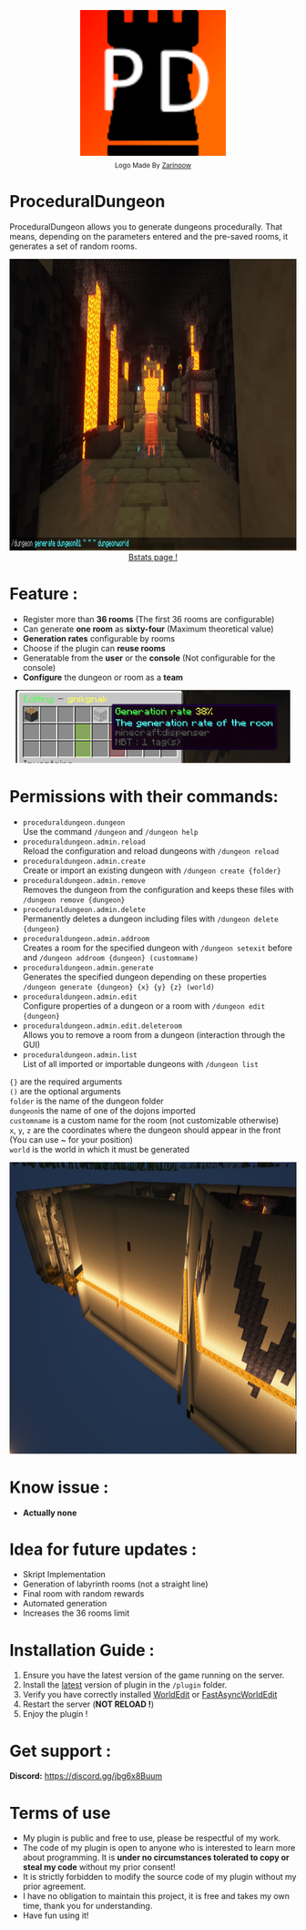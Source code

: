<p align="center">
  <a href="https://github.com/Zarinoow/ProceduralDungeon">
    <img src="Pdungeon.png" alt="ProceduralDungeon Logo" height="256">
  </a>
  <br/>
  <sub>Logo Made By <a href="https://github.com/Zarinoow">Zarinoow</a></sub>
</p>

# ProceduralDungeon
ProceduralDungeon allows you to generate dungeons procedurally. That means, depending on the parameters entered and the pre-saved rooms, it generates a set of random rooms.

<p align="center">
  <img src="pdungeonthumbnail.png" alt="ProceduralDungeon Dungeon" height="512">
  <a href="https://bstats.org/plugin/bukkit/ProceduralDungeon/13962">
    Bstats page !
  </a>
</p>


# Feature :
  - Register more than **36 rooms** (The first 36 rooms are configurable)
  - Can generate **one room** as **sixty-four** (Maximum theoretical value)
  - **Generation rates** configurable by rooms
  - Choose if the plugin can **reuse rooms**
  - Generatable from the **user** or the **console** (Not configurable for the console)
  - **Configure** the dungeon or room as a **team**
<p align="center">
  <img src="pdungeonthumbnail_roomedit0.png" alt="ProceduralDungeon Edit" height="128">
</p>
 
# Permissions with their commands:
  - `proceduraldungeon.dungeon` <br/> Use the command `/dungeon` and `/dungeon help`
  - `proceduraldungeon.admin.reload` <br/> Reload the configuration and reload dungeons with `/dungeon reload`
  - `proceduraldungeon.admin.create` <br/> Create or import an existing dungeon with `/dungeon create {folder}`
  - `proceduraldungeon.admin.remove` <br/> Removes the dungeon from the configuration and keeps these files with `/dungeon remove {dungeon}`
  - `proceduraldungeon.admin.delete` <br/> Permanently deletes a dungeon including files with `/dungeon delete {dungeon}`
  - `proceduraldungeon.admin.addroom` <br/> Creates a room for the specified dungeon with `/dungeon setexit` before and `/dungeon addroom {dungeon} (customname)`
  - `proceduraldungeon.admin.generate` <br/> Generates the specified dungeon depending on these properties `/dungeon generate {dungeon} {x} {y} {z} (world)`
  - `proceduraldungeon.admin.edit` <br/> Configure properties of a dungeon or a room with `/dungeon edit {dungeon}`
  - `proceduraldungeon.admin.edit.deleteroom` <br/> Allows you to remove a room from a dungeon (interaction through the GUI)
  - `proceduraldungeon.admin.list` <br/> List of all imported or importable dungeons with `/dungeon list`
  
`{}` are the required arguments<br/>
`()` are the optional arguments<br/>
`folder` is the name of the dungeon folder<br/>
`dungeon`is the name of one of the dojons imported<br/>
`customname` is a custom name for the room (not customizable otherwise)<br/>
`x`, `y`, `z` are the coordinates where the dungeon should appear in the front (You can use ~ for your position)<br/>
`world` is the world in which it must be generated<br/>

<p align="center">
  <img src="pdungeonthumbnail_roomgen0.png" alt="ProceduralDungeon Gen" height="512">
</p>

# Know issue :
- __Actually none__

# Idea for future updates :
  - Skript Implementation
  - Generation of labyrinth rooms (not a straight line)
  - Final room with random rewards
  - Automated generation
  - Increases the 36 rooms limit

# Installation Guide :
1) Ensure you have the latest version of the game running on the server.
2) Install the <a href="https://github.com/Zarinoow/ProceduralDungeon/releases/latest">latest<a/> version of plugin in the `/plugin` folder.
3) Verify you have correctly installed <a href="https://dev.bukkit.org/projects/worldedit/files">WorldEdit</a> or <a href="https://ci.athion.net/job/FastAsyncWorldEdit/">FastAsyncWorldEdit</a>
4) Restart the server (**NOT RELOAD !**)
5) Enjoy the plugin !

# Get support :
**Discord:** https://discord.gg/jbg6x8Buum

# Terms of use
- My plugin is public and free to use, please be respectful of my work.
- The code of my plugin is open to anyone who is interested to learn more about programming. It is **under no circumstances tolerated to copy or steal my code** without my prior consent!
- It is strictly forbidden to modify the source code of my plugin without my prior agreement.
- I have no obligation to maintain this project, it is free and takes my own time, thank you for understanding.
- Have fun using it!
